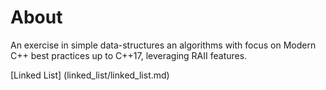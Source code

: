 # About

An exercise in simple data-structures an algorithms with focus on Modern C++ 
best practices up to C++17, leveraging RAII features.

[Linked List] (linked_list/linked_list.md)
